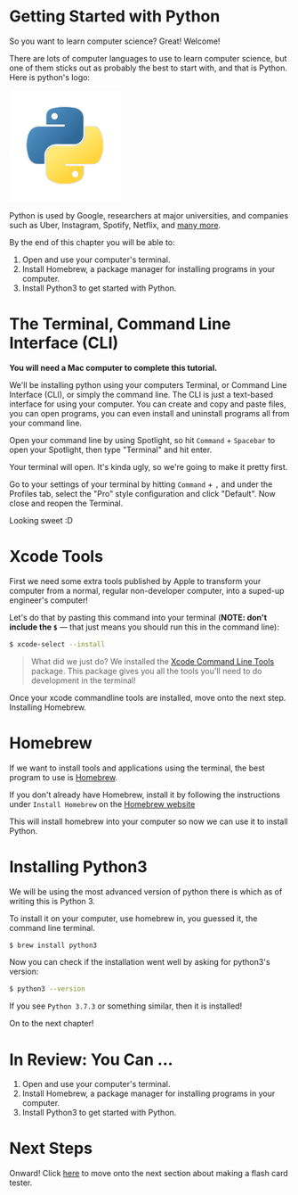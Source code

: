 # Getting Started with Python

So you want to learn computer science? Great! Welcome!

There are lots of computer languages to use to learn computer science, but one of them sticks out as probably the best to start with, and that is Python. Here is python's logo:

![python](assets/python.png)

Python is used by Google, researchers at major universities, and companies such as Uber, Instagram, Spotify, Netflix, and [many more](https://stackshare.io/python).

By the end of this chapter you will be able to:

1. Open and use your computer's terminal.
1. Install Homebrew, a package manager for installing programs in your computer.
1. Install Python3 to get started with Python.

# The Terminal, Command Line Interface (CLI)

**You will need a Mac computer to complete this tutorial.**

We'll be installing python using your computers Terminal, or Command Line Interface (CLI), or simply the command line. The CLI is just a text-based interface for using your computer. You can create and copy and paste files, you can open programs, you can even install and uninstall programs all from your command line.

Open your command line by using Spotlight, so hit `Command` + `Spacebar` to open your Spotlight, then type "Terminal" and hit enter.

Your terminal will open. It's kinda ugly, so we're going to make it pretty first.

Go to your settings of your terminal by hitting `Command` + `,` and under the Profiles tab, select the "Pro" style configuration and click "Default". Now close and reopen the Terminal.

Looking sweet :D

# Xcode Tools

First we need some extra tools published by Apple to transform your computer from a normal, regular non-developer computer, into a suped-up engineer's computer!

Let's do that by pasting this command into your terminal (**NOTE: don't include the `$`** — that just means you should run this in the command line):

```bash
$ xcode-select --install
```

> What did we just do? We installed the [Xcode Command Line Tools](https://developer.apple.com/library/archive/technotes/tn2339/_index.html) package. This package gives you all the tools you'll need to do development in the terminal!

Once your xcode commandline tools are installed, move onto the next step. Installing Homebrew.

# Homebrew

If we want to install tools and applications using the terminal, the best program to use is [Homebrew](https://brew.sh/).

If you don't already have Homebrew, install it by following the instructions under `Install Homebrew` on the [Homebrew website](https://brew.sh/)

This will install homebrew into your computer so now we can use it to install Python.

# Installing Python3

We will be using the most advanced version of python there is which as of writing this is Python 3.

To install it on your computer, use homebrew in, you guessed it, the command line terminal.

```bash
$ brew install python3
```

Now you can check if the installation went well by asking for python3's version:

```bash
$ python3 --version
```

If you see `Python 3.7.3` or something similar, then it is installed!

On to the next chapter!

# In Review: You Can ...

1. Open and use your computer's terminal.
1. Install Homebrew, a package manager for installing programs in your computer.
1. Install Python3 to get started with Python.

# Next Steps

Onward! Click [here](../P01-Flash-Cards/content.md) to move onto the next section about making a flash card tester.
